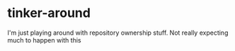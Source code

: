 # tinker-around
I'm just playing around with repository ownership stuff. Not really expecting much to happen with this
